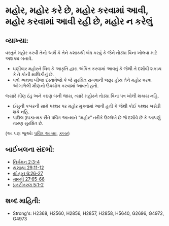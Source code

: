 # મહોર, મહોર કરે છે, મહોર કરવામાં આવી, મહોર કરવામાં આવી રહી છે, મહોર ન કરેલું 

## વ્યાખ્યા: 

વસ્તુને મહોર કરવી તેનો અર્થ કે તેને કશાકથી બંધ કરવું કે જેને તોડ્યા વિના ખોલવા માટે અશક્ય બનાવે.

* ઘણીવાર મહોરને ચિત્ર કે આકૃતિ દ્વારા અંકિત કરવામાં આવતું કે જેથી તે દર્શાવી શકાય કે તે કોની માલિકીનું છે.
* પત્રો અથવા બીજા દસ્તાવેજો કે જે સુરક્ષિત રાખવાની જરૂર હોય તેને મહોર કરવા ઓગાળેલી મીણનો ઉપયોગ કરવામાં આવતો હતો.

જ્યારે મીણ ઠંડુ અને કઠણ બની જાય, ત્યારે મહોરને તોડ્યા વિના પત્ર ખોલી શકાય નહિ.

* ઈસુની કબરની સામે પથ્થર પર મહોર મુકવામાં આવી હતી કે જેથી કોઈ પથ્થર ખસેડી શકે નહિ.
* પાઉલ રૂપકાત્મક રીતે પવિત્ર આત્માને “મહોર” તરીકે ઉલ્લેખે છે જે દર્શાવે છે કે આપણું તારણ સુરક્ષિત છે.

(આ પણ જુઓ: [પવિત્ર આત્મા](../kt/holyspirit.md), [કબર](../other/tomb.md))

## બાઈબલના સંદર્ભો: 

* [નિર્ગમન 2:3-4](rc://gu/tn/help/exo/02/03)
* [યશાયા 29:11-12](rc://gu/tn/help/isa/29/11)
* [યોહાન 6:26-27 ](rc://gu/tn/help/jhn/06/26)
* [માથ્થી 27:65-66](rc://gu/tn/help/mat/27/65)
* [પ્રકટીકરણ 5:1-2](rc://gu/tn/help/rev/05/01)

## શબ્દ માહિતી: 

* Strong's: H2368, H2560, H2856, H2857, H2858, H5640, G2696, G4972, G4973
